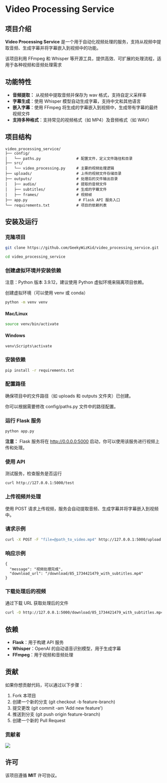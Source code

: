 # Video Processing Service

## 项目介绍

**Video Processing Service** 是一个用于自动化视频处理的服务，支持从视频中提取音频、生成字幕并将字幕嵌入到视频中的功能。

该项目利用 FFmpeg 和 Whisper 等开源工具，提供高效、可扩展的处理流程，适用于各种视频和音频处理需求

## 功能特性

* **音频提取：** 从视频中提取音频并保存为 wav 格式，支持自定义采样率
* **字幕生成**：使用 Whisper 模型自动生成字幕，支持中文和其他语言
* **嵌入字幕**：使用 FFmpeg 将生成的字幕嵌入到视频中，生成带有字幕的最终视频文件
* **支持多种格式**：支持常见的视频格式（如 MP4）及音频格式（如 WAV）

## 项目结构

```
video_processing_service/  
├── config/  
│   └── paths.py                # 配置文件，定义文件路径和目录  
├── src/  
│   └── video_processing.py     # 主要的视频处理逻辑  
├── uploads/                    # 上传的视频文件存储目录  
├── outputs/                    # 处理后的文件输出目录  
│   ├── audio/                  # 提取的音频文件  
│   ├── subtitles/              # 生成的字幕文件  
│   ├── frames/                 # 视频帧  
├── app.py                       # Flask API 服务入口  
└── requirements.txt            # 项目的依赖列表  
```

## 安装及运行

### 克隆项目

```bash
git clone https://github.com/GeekyWizKid/video_processing_service.git
```

```bash
cd video_processing_service
```

### 创建虚拟环境并安装依赖

注意：Python 版本 3.9.12，建议使用 Python 虚拟环境来隔离项目依赖。

创建虚拟环境（可以使用 venv 或 conda）

```bash
python -m venv venv
```

#### Mac/Linux

```bash
source venv/bin/activate
```

#### Windows

```bash
venv\Scripts\activate
```

### 安装依赖

```bash
pip install -r requirements.txt
```

### 配置路径

确保项目中的文件路径（如 uploads 和 outputs 文件夹）已创建。

你可以根据需要修改 config/paths.py 文件中的路径配置。

### 运行 Flask 服务

```bash
python app.py
```

**注意：** Flask 服务将在 http://0.0.0.0:5000 启动，你可以使用该服务进行视频上传和处理。

### 使用 API

测试服务，检查服务是否运行

```bash
curl http://127.0.0.1:5000/test
```

### 上传视频并处理

使用 POST 请求上传视频，服务会自动提取音频、生成字幕并将字幕嵌入到视频中。

### 请求示例

```bash
curl -X POST -F "file=@path_to_video.mp4" http://127.0.0.1:5000/upload
```

### 响应示例

```
{
  "message": "视频处理完成",
  "download_url": "/download/85_1734421479_with_subtitles.mp4"
}
```

### 下载处理后的视频

通过下载 URL 获取处理后的文件

```bash
curl -O http://127.0.0.1:5000/download/85_1734421479_with_subtitles.mp4
```

## 依赖

* **Flask**：用于构建 API 服务
* **Whisper**：OpenAI 的自动语音识别模型，用于生成字幕
* **FFmpeg**：用于视频和音频处理

## 贡献

如果你想贡献代码，可以通过以下步骤：

1. Fork 本项目
2. 创建一个新的分支 (git checkout -b feature-branch)
3. 提交更改 (git commit -am 'Add new feature')
4. 推送到分支 (git push origin feature-branch)
5. 创建一个新的 Pull Request

### 贡献者

<a href="https://github.com/GeekyWizKid/video_processing_service/graphs/contributors">
  <img src="https://contrib.rocks/image?repo=GeekyWizKid/video_processing_service" />
</a>

## 许可

该项目遵循 **MIT** 许可协议。
